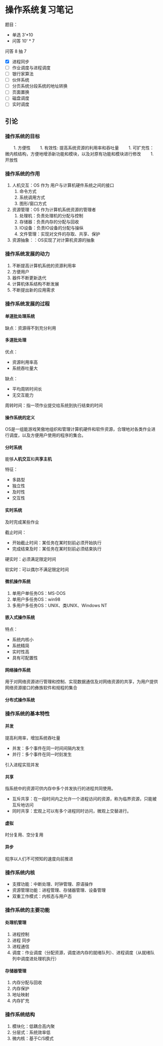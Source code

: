 # 操作系统复习笔记

题目：

- 单选 3'*10
- 问答 10' * 7

问答 8 抽 7

- [x] 进程同步
- [ ] 作业调度与进程调度
- [ ] 银行家算法
- [ ] 伙伴系统
- [ ] 分页系统分段系统的地址转换
- [ ] 页面置换
- [ ] 磁盘调度
- [ ] 实时调度

## 引论

### 操作系统的目标

　　1. 方便性
　　1. 有效性: 提高系统资源的利用率和吞吐量
　　1. 可扩充性：微内核结构，方便地增添新功能和模块，以及对原有功能和模块进行修改
　　1. 开放性

### 操作系统的作用

1. 人机交互：OS 作为 用户与计算机硬件系统之间的接口
   1. 命令方式
   2. 系统调用方式
   3. 图形/窗口方式
2. 资源管理：OS 作为计算机系统资源的管理者
   1. 处理机：负责处理机的分配与控制
   2. 存储器：负责内存的分配与回收
   3. IO设备：负责IO设备的分配与操纵
   3. 文件管理：实现对文件的存取、共享、保护
3. 资源抽象：：OS实现了对计算机资源的抽象

### 操作系统发展的动力

1. 不断提高计算机系统的资源利用率
2. 方便用户
3. 器件不断更新迭代
4. 计算机体系结构不断发展
5. 不断提出新的应用需求

### 操作系统发展的过程

#### 单道批处理系统

缺点：资源得不到充分利用

#### 多道批处理

优点：

- 资源利用率高
- 系统吞吐量大

缺点：

- 平均周转时间长
- 无交互能力

周转时间：指一项作业提交给系统到执行结束的时间

#### 操作系统的定义

OS是一组能游戏笑傲地组织和管理计算机硬件和软件资源，合理地对各类作业进行调度，以及方便用户使用的程序的集合。

#### 分时系统

能够**人机交互**和**共享主机**

特征：

- 多路型
- 独立性
- 及时性
- 交互性

#### 实时系统

及时完成某些作业

截止时间：

- 开始截止时间：某任务在某时刻前必须开始执行
- 完成结束及时：某任务在某时刻前必须结束执行

硬实时：必须满足限定时间

软实时：可以偶尔不满足限定时间

#### 微机操作系统

1. 单用户单任务OS：MS-DOS
2. 单用户多任务OS：win98
3. 多用户多任务OS：UNIX、类UNIX、Windows NT

#### 嵌入式操作系统

特点：

- 系统内核小
- 系统精简
- 实时性高
- 具有可配置性

#### 网络操作系统

用于对网络资源进行管理和控制、实现数据通信及对网络资源的共享，为用户提供网络资源接口的彝族软件和规程的集合

#### 分布式操作系统

### 操作系统的基本特性

#### 并发

提高利用率，增加系统吞吐量

- 并发：多个事件在同一时间间隔内发生
- 并行：多个事件在同一时刻发生

引入进程实现并发

#### 共享

指系统中的资源可供内存中多个并发执行的进程共同使用。

- 互斥共享：在一段时间内之允许一个进程访问的资源，称为临界资源，只能被互斥地访问
- 同时共享：宏观上可以有多个进程同时访问，微观上交替进行。

#### 虚拟

时分复用、空分复用

#### 异步

程序以人们不可预知的速度向前推进

### 操作系统内核

- 支撑功能：中断处理、时钟管理、原语操作
- 资源管理功能：进程管理、存储器管理、设备管理
- 双重工作模式：内核态与用户态

### 操作系统的主要功能

#### 处理机管理

1. 进程控制
2. 进程 同步
3. 进程通信
4. 调度：作业调度（分配资源，调度进内存的就绪队列）、进程调度（从就绪队列中调度进处理机执行）

#### 存储器管理

1. 内存分配与回收
2. 内存保护
3. 地址映射
4. 内存扩充

### 操作系统结构

1. 模块化：低耦合高内聚
2. 分层式：系统效率低
3. 微内核：基于C/S模式
